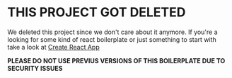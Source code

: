 # THIS PROJECT GOT DELETED

We deleted this project since we don't care about it anymore. If you're a looking for some kind of react boilerplate or just something to start with take a look at [Create React App](https://github.com/facebook/create-react-app)

**PLEASE DO NOT USE PREVIUS VERSIONS OF THIS BOILERPLATE DUE TO SECURITY ISSUES**
